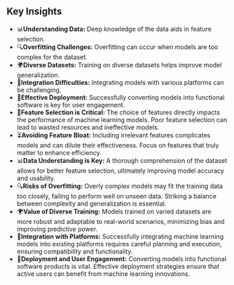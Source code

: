 ## Key Insights 
<ul>
<li>📊<b>Understanding Data:</b> Deep knowledge of the data aids in feature selection.</li>
<li>🔍<b>Overfitting Challenges:</b> Overfitting can occur when models are too complex for the dataset.</li>
<li>🌍<b>Diverse Datasets:</b> Training on diverse datasets helps improve model generalization.</li>
<li>🔗<b>Integration Difficulties:</b> Integrating models with various platforms can be challenging.</li>
<li>🚀<b>Effective Deployment:</b> Successfully converting models into functional software is key for user engagement.</li>

<li>🧠<b>Feature Selection is Critical:</b> The choice of features directly impacts the performance of machine learning models. Poor feature selection can lead to wasted resources and ineffective models.</li>
<li>⏳<b>Avoiding Feature Bloat:</b> Including irrelevant features complicates models and can dilute their effectiveness. Focus on features that truly matter to enhance efficiency.</li>
<li>📊<b>Data Understanding is Key:</b> A thorough comprehension of the dataset allows for better feature selection, ultimately improving model accuracy and usability.</li>
<li>🔍<b>Risks of Overfitting:</b> Overly complex models may fit the training data too closely, failing to perform well on unseen data. Striking a balance between complexity and generalization is essential.</li>
<li>🌍<b>Value of Diverse Training:</b> Models trained on varied datasets are more robust and adaptable to real-world scenarios, minimizing bias and improving predictive power.</li>
<li>🔗<b>Integration with Platforms:</b> Successfully integrating machine learning models into existing platforms requires careful planning and execution, ensuring compatibility and functionality.</li>
<li>🚀<b>Deployment and User Engagement:</b> Converting models into functional software products is vital. Effective deployment strategies ensure that active users can benefit from machine learning innovations.</li>

</ul>
